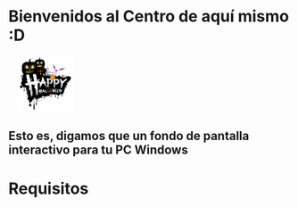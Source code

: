 # Bienvenidos al Centro de aquí mismo :D

 &nbsp;&nbsp;&nbsp;&nbsp;<img src="/static/img/imagen.png" width="100px" height="100px">

## Esto es, digamos que un fondo de pantalla interactivo para tu PC Windows

# Requisitos